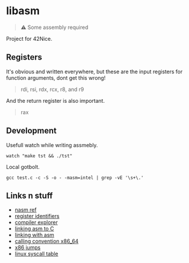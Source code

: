 # libasm

> :warning: Some assembly required

Project for 42Nice.

## Registers

It's obvious and written everywhere, but these are the input registers for function arguments, dont get this wrong!

> rdi, rsi, rdx, rcx, r8, and r9

And the return register is also important.

> rax

## Development

Usefull watch while writing assmebly.
```
watch "make tst && ./tst"
```

Local gotbolt.
```
gcc test.c -c -S -o - -masm=intel | grep -vE '\s+\.'
```

## Links n stuff

- [nasm ref](https://www.cs.uaf.edu/2017/fall/cs301/reference/x86_64.html)
- [register identifiers](https://en.wikibooks.org/wiki/X86_Assembly/X86_Architecture)
- [compiler explorer](https://godbolt.org/)
- [linking asm to C](https://stackoverflow.com/questions/24991944/linking-c-with-nasm#answer-24992571)
- [linking with asm](https://wjwrobot.github.io/2020/01/28/Link-Static-Dynamic-Library-in-C-C-on-Linux/)
- [calling convention x86_64](https://www.nasm.us/doc/nasmdo12.html)
- [x86 jumps](http://www.unixwiz.net/techtips/x86-jumps.html)
- [linux syscall table](https://filippo.io/linux-syscall-table/)

